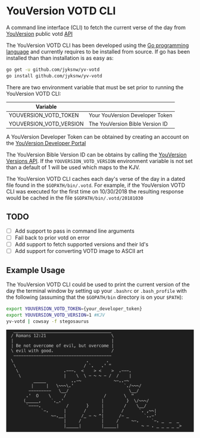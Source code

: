 # YouVersion VOTD CLI

A command line interface (CLI) to fetch the current verse of the day from [YouVersion](https://www.youversion.com) public votd [API](https://developers.youversion.com)

The YouVersion VOTD CLI has been developed using the [Go programming language](https://golang.org) and currently requires to be installed from source. If go has been installed than than installation is as easy as:

```bash
go get -u github.com/jyksnw/yv-votd
go install github.com/jyksnw/yv-votd
```

There are two environment variable that must be set prior to running the YouVersion VOTD CLI:

| Variable  |    |
|---|---|
| YOUVERSION_VOTD_TOKEN   |   Your YouVersion Developer Token|
| YOUVERSION_VOTD_VERSION |   The YouVersion Bible Version ID|

A YouVersion Developer Token can be obtained by creating an account on the [YouVersion Developer Portal](https://developers.youversion.com)

The YouVersion Bible Version ID can be obtains by calling the [YouVersion Versions API](https://yv-public-api-docs.netlify.com/api/versions.html). If the `YOUVERSION_VOTD_VERSION` environment variable is not set than a default of 1 will be used which maps to the KJV.

The YouVersion VOTD CLI caches each day's verse of the day in a dated file found in the `$GOPATH/bin/.votd`. For example, if the YouVersion VOTD CLI was executed for the first time on 10/30/2018 the resulting response would be cached in the file `$GOPATH/bin/.votd/20181030`

## TODO

- [ ] Add support to pass in command line arguments
- [ ] Fail back to prior votd on error
- [ ] Add support to fetch supported versions and their Id's
- [ ] Add support for converting VOTD image to ASCII art

## Example Usage

The YouVersion VOTD CLI could be used to print the current version of the day the terminal window by setting up your `.bashrc` or `.bash_profile` with the following (assuming that the `$GOPATH/bin` directory is on your `$PATH`):

```bash
export YOUVERSION_VOTD_TOKEN={your_developer_token}
export YOUVERSION_VOTD_VERSION=1 #KJV
yv-votd | cowsay -f stegosaurus
```

![YouVersion VOTD CLI Stegosaurus](images/yv_votd_stegasaurus.png)